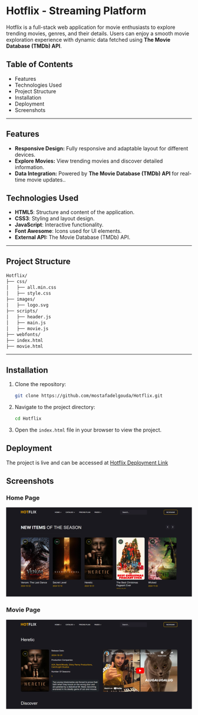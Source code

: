 # Hotflix - Streaming Platform

Hotflix is a full-stack web application for movie enthusiasts to explore trending movies, genres, and their details. Users can enjoy a smooth movie exploration experience with dynamic data fetched using **The Movie Database (TMDb) API**.

## Table of Contents

- Features
- Technologies Used
- Project Structure
- Installation
- Deployment
- Screenshots

---

## Features

- **Responsive Design:** Fully responsive and adaptable layout for different devices.
- **Explore Movies:** View trending movies and discover detailed information.
- **Data Integration:** Powered by **The Movie Database (TMDb) API** for real-time movie updates..

## Technologies Used

- **HTML5**: Structure and content of the application.
- **CSS3**: Styling and layout design.
- **JavaScript**: Interactive functionality.
- **Font Awesome**: Icons used for UI elements.
- **External API:** The Movie Database (TMDb) API.

---

## Project Structure

```plaintext
Hotflix/
├── css/
│   ├── all.min.css
│   ├── style.css
├── images/
│   ├── logo.svg
├── scripts/
│   ├── header.js
│   ├── main.js
│   ├── movie.js
├── webfonts/
├── index.html
├── movie.html
```

---

## Installation

1. Clone the repository:

   ```bash
   git clone https://github.com/mostafadelgouda/Hotflix.git
   ```

2. Navigate to the project directory:

   ```bash
   cd Hotflix
   ```

3. Open the `index.html` file in your browser to view the project.

## Deployment

The project is live and can be accessed at [Hotflix Deployment Link](https://mostafadelgouda.github.io/Hotflix/)

## Screenshots

### Home Page

![Home Page Screenshot](images/screenshots/home.png)

### Movie Page

![Pricing Plans Screenshot](images/screenshots/movie.png)
